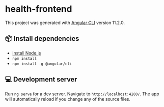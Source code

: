 # health-frontend
This project was generated with [Angular CLI](https://github.com/angular/angular-cli) version 11.2.0.

## :package: Install dependencies
* [install Node.js](https://nodejs.org/en/download/)
* `npm install`
* `npm install -g @angular/cli`

## :computer: Development server

Run `ng serve` for a dev server. Navigate to `http://localhost:4200/`. The app will automatically reload if you change any of the source files.

